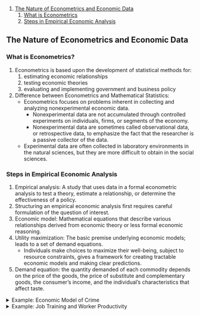 
1. [The Nature of Econometrics and Economic Data](#The-Nature-of-Econometrics-and-Economic-Data)
   1. [What is Econometrics](#What-is-Econometrics)
   2. [Steps in Empirical Economic Analysis](#Steps-in-Empirical-Economic-Analysis)

## The Nature of Econometrics and Economic Data

### What is Econometrics?

1. Econometrics is based upon the development of statistical methods for:
   1. estimating economic relationships
   2. testing economic theories
   3. evaluating and implementing government and business policy
2. Difference between Econometrics and Mathematical Statistics:
   - Econometrics focuses on problems inherent in collecting and analyzing nonexperimental economic data.
     - Nonexperimental data are not accumulated through controlled experiments on individuals, firms, or segments of the economy. 
     - Nonexperimental data are sometimes called observational data, or retrospective data, to emphasize the fact that the researcher is a passive collector of the data.
   - Experimental data are often collected in laboratory environments in the natural sciences, but they are more difficult to obtain in the social sciences.

### Steps in Empirical Economic Analysis

1. Empirical analysis: A study that uses data in a formal econometric analysis to test a theory, estimate a relationship, or determine the effectiveness of a policy.
2. Structuring an empirical economic analysis first requires careful formulation of the question of interest.
3. Economic model: Mathematical equations that describe various relationships derived from economic theory or less formal economic reasoning.
4. Utility maximization: The basic premise underlying economic models; leads to a set of demand equations.
   - Individuals make choices to maximize their well-being, subject to resource constraints, gives a framework for creating tractable economic models and making clear predictions.
5. Demand equation: the quantity demanded of each commodity depends on the price of the goods, the price of substitute and complementary goods, the consumer’s income, and the individual’s characteristics that affect taste.

<details>
  <summary>Example: Economic Model of Crime</summary>

   1. Gary Becker postulated a utility maximization framework to describe an individual’s participation in crime. 
   2. Certain crimes have clear economic rewards, but most criminal behaviors have costs. 
   3. The opportunity costs of crime prevent the criminal from participating in other activities such as legal employment.
   4. In addition, there are costs associated with the possibility of being caught and then, if convicted, the costs associated with incarceration. 
   5. The decision to undertake illegal activity is one of resource allocation, with the benefits and costs of competing activities taken into account.

   Under general assumptions, we can derive an equation describing the amount of time spent in criminal activity as a function of various factors. We might represent such a function as

   $$ y = f(x_1, x_2, x_3, x_4, x_5, x_6, x_7) $$
   
   - $y$ =  hours spent in criminal activities
   - $x_1$ = "wage" for an hour spent in criminal activity
   - $x_2$ = hourly wage in legal employment
   - $x_3$ = income other than from crime or employment
   - $x_4$ = probability of getting caught
   - $x_5$ = probability of being convicted if caught
   - $x_6$ = expected sentence if convicted
   - $x_7$ = age
   
</details>


<details>
  <summary>Example: Job Training and Worker Productivity</summary>

   $$ wage = f(educ, exper, training) $$
   
   - $wage$ = hourly wage
   - $educ$ = years of formal education
   - $exper$ = years of workforce experience
   - $training$ = weeks spent in job training
   
</details>

